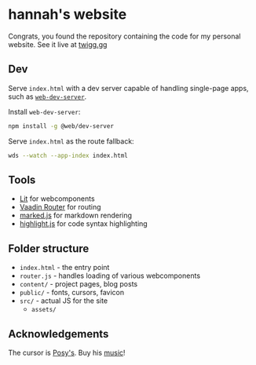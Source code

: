 # hannah's website

Congrats, you found the repository containing the code for my personal website. See it live at [twigg.gg](https://twigg.gg)

## Dev

Serve `index.html` with a dev server capable of handling single-page apps, such as [`web-dev-server`](https://modern-web.dev/docs/dev-server/overview/).

Install `web-dev-server`:

```sh
npm install -g @web/dev-server
```

Serve `index.html` as the route fallback:

```sh
wds --watch --app-index index.html
```

## Tools

- [Lit](https://lit.dev/) for webcomponents
- [Vaadin Router](https://github.com/vaadin/router) for routing
- [marked.js](https://marked.js.org/) for markdown rendering
- [highlight.js](https://highlightjs.org/) for code syntax highlighting

## Folder structure

- `index.html` - the entry point
- `router.js` - handles loading of various webcomponents
- `content/` - project pages, blog posts
- `public/` - fonts, cursors, favicon
- `src/` - actual JS for the site
  - `assets/`

## Acknowledgements

The cursor is [Posy's](http://www.michieldb.nl/other/cursors/). Buy his
[music](https://posy.bandcamp.com/)!
